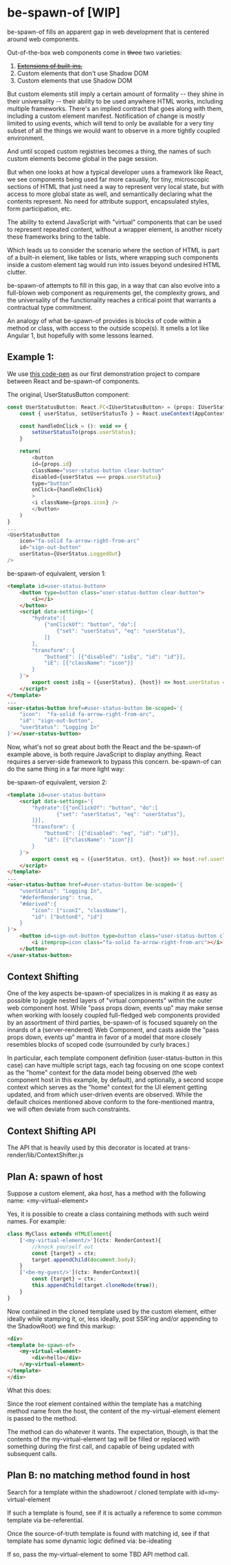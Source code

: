 # be-spawn-of [WIP]

be-spawn-of fills an apparent gap in web development that is centered around web components.

Out-of-the-box web components come in ~~three~~ two varieties:

1.  ~~[Extensions of built-ins.](https://github.com/WebKit/standards-positions/issues/97)~~
2.  Custom elements that don't use Shadow DOM
3.  Custom elements that use Shadow DOM

But custom elements still imply a certain amount of formality -- they shine in their universality -- their ability to be used anywhere HTML works, including multiple frameworks.  There's an implied contract that goes along with them, including a custom element manifest.  Notification of change is mostly limited to using events, which will tend to only be available for a very tiny subset of all the things we would want to observe in a more tightly coupled environment.

And until scoped custom registries becomes a thing, the names of such custom elements become global in the page session.

But when one looks at how a typical developer uses a framework like React, we see components being used far more casually, for tiny, microscopic sections of HTML that just need a way to represent very local state,  but with access to more global state as well, and semantically declaring what the contents represent.  No need for attribute support, encapsulated styles, form participation, etc.

The ability to extend JavaScript with "virtual" components that can be used to represent repeated content, without a wrapper element, is another nicety these frameworks bring to the table.

Which leads us to consider the scenario where the section of HTML is part of a built-in element, like tables or lists, where wrapping such components inside a custom element tag would run into issues beyond undesired HTML clutter.

be-spawn-of attempts to fill in this gap, in a way that can also evolve into a full-blown web component as requirements gel, the complexity grows, and the universality of the functionality reaches a critical point that warrants a contractual type commitment.

An analogy of what be-spawn-of provides is blocks of code within a method or class, with access to the outside scope(s).  It smells a lot like Angular 1, but hopefully with some lessons learned.

## Example 1:

We use [this code-pen](https://codepen.io/Hyperplexed/pen/vYpXNJd) as our first demonstration project to compare between React and be-spawn-of components.

The original, UserStatusButton component:

```JavaScript
const UserStatusButton: React.FC<IUserStatusButton> = (props: IUserStatusButton) => {  
    const { userStatus, setUserStatusTo } = React.useContext(AppContext);

    const handleOnClick = (): void => {
        setUserStatusTo(props.userStatus);
    }

    return(   
        <button   
        id={props.id} 
        className="user-status-button clear-button" 
        disabled={userStatus === props.userStatus}
        type="button" 
        onClick={handleOnClick}
        >      
        <i className={props.icon} />
        </button>
    )
}
...
<UserStatusButton 
    icon="fa-solid fa-arrow-right-from-arc" 
    id="sign-out-button" 
    userStatus={UserStatus.LoggedOut}
/>
```

be-spawn-of equivalent, version 1:

```html
<template id=user-status-button>
    <button type=button class="user-status-button clear-button">
        <i></i>
    </button>
    <script data-settings='{
        "hydrate":[
            {"onClickOf": "button", "do":[
                {"set": "userStatus", "eq": "userStatus"},
            ]}
        ],
        "transform": {
            "buttonE": [{"disabled": "isEq", "id": "id"}],
            "iE": [{"className": "icon"}]
        }
    }'>
        export const isEq = ({userStatus}, {host}) => host.userStatus === userStatus;
    </script>
</template>
...
<user-status-button href=#user-status-button be-scoped='{
    "icon":  "fa-solid fa-arrow-right-from-arc",
    "id": "sign-out-button",
    "userStatus": "Logging In"
}'></user-status-button>
```

Now, what's not so great about both the React and the be-spawn-of example above, is both require JavaScript to display anything.  React requires a server-side framework to bypass this concern.  be-spawn-of can do the same thing in a far more light way:

be-spawn-of equivalent, version 2:

```html
<template id=user-status-button>
    <script data-settings='{
        "hydrate":[{"onClickOf": "button", "do":[
                {"set": "userStatus", "eq": "userStatus"},
        ]}],
        "transform": {
            "buttonE": [{"disabled": "eq", "id": "id"}],
            "iE": [{"className": "icon"}]
        }
    }'>
        export const eq = ({userStatus, cnt}, {host}) => host.ref.userStatus === userStatus;
    </script>
</template>
...
<user-status-button href=#user-status-button be-scoped='{
    "userStatus": "Logging In",
    "#deferRendering": true,
    "#derived":{
        "icon": ["iconI", "className"],
        "id": ["buttonE", "id"]
    }
}'>
    <button id=sign-out-button type=button class="user-status-button clear-button">
        <i itemprop=icon class="fa-solid fa-arrow-right-from-arc"></i>
    </button>
</user-status-button>
```

##  Context Shifting

One of the key aspects be-spawn-of specializes in is making it as easy as possible to juggle nested layers of "virtual components" within the outer web component host.  While "pass props down, events up" may make sense when working with loosely coupled full-fledged web components provided by an assortment of third parties, be-spawn-of is focused squarely on the innards of a (server-rendered) Web Component, and casts aside the "pass props down, events up" mantra in favor of a model that more closely resembles blocks of scoped code (surrounded by curly braces.)

In particular, each template component definition (user-status-button in this case) can have multiple script tags, each tag focusing on one scope context as the "home" context for the data model being observed (the web component host in this example, by default), and optionally, a second scope context which serves as the "home" context for the UI element getting updated, and from which user-driven events are observed.  While the default choices mentioned above conform to the fore-mentioned mantra, we will often deviate from such constraints.

## Context Shifting API

The API that is heavily used by this decorator is located at trans-render/lib/ContextShifter.js



## Plan A:  spawn of host

Suppose a custom element, aka *host*, has a method with the following name: \<my-virtual-element>

Yes, it is possible to create a class containing methods with such weird names.  For example:

```TypeScript
class MyClass extends HTMLElement{
    ['<my-virtual-element/>'](ctx: RenderContext){
        //knock yourself out
        const {target} = ctx;
        target.appendChild(document.body);
    }
    ['<be-my-guest/>'](ctx: RenderContext){
        const {target} = ctx;
        this.appendChild(target.cloneNode(true));
    }
}
```

Now contained in the cloned template used by the custom element, either ideally while stamping it, or, less ideally, post SSR'ing and/or appending to the ShadowRoot) we find this markup:

```html
<div>
<template be-spawn-of>
    <my-virtual-element>
        <div>hello</div>
    </my-virtual-element>
</template>
</div>
```

What this does:

Since the root element contained within the template has a matching method name from the host, the content of the my-virtual-element element is passed to the method.

The method can do whatever it wants.  The expectation, though, is that the contents of the my-virtual-element tag will be filled or replaced with something during the first call, and capable of being updated with subsequent calls.

## Plan B:  no matching method found in host

Search for a template within the shadowroot / cloned template with id=my-virtual-element

If such a template is found, see if it is actually a reference to some common template via be-referential.

Once the source-of-truth template is found with matching id, see if that template has some dynamic logic defined via:  be-ideating

If so, pass the my-virtual-element to some TBD API method call.



